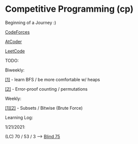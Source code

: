 # Competitive Programming (cp)
Beginning of a Journey :)

[CodeForces](https://github.com/lauralee00/cp/tree/main/PycharmProjects/cp/codeforces)

[AtCoder](https://github.com/lauralee00/cp/tree/main/PycharmProjects/cp/atcoder)

[LeetCode](https://github.com/lauralee00/cp/tree/main/PycharmProjects/cp/leetcode)

TODO:

Biweekly:

  [[1]](https://leetcode.com/problems/k-highest-ranked-items-within-a-price-range/discuss/1710065/JavaPython-3-BFS-using-PriorityQueueheap-w-brief-explanation-and-analysis.) - learn BFS / be more comfortable w/ heaps
  
  [[2]](https://leetcode.com/problems/number-of-ways-to-divide-a-long-corridor/) - Error-proof counting / permutations


Weekly:

  [[1]](https://leetcode.com/problems/maximum-good-people-based-on-statements/discuss/1711216/Python3-Java-C%2B%2B-Subsets)[[2]](https://leetcode.com/problems/maximum-good-people-based-on-statements/discuss/1711228/Python-O((N-2)-*-(2-N))-Very-simple-solution-with-detailed-explanation) - Subsets / Bitwise (Brute Force)


Learning Log:

1/21/2021:

(LC) 70 / 53 / 3 --> [Blind 75](https://docs.google.com/spreadsheets/d/1TAjDa-KUQ-ChtOa-efYwPXtMIfNfUrvz_66O-ezNkBI/edit#gid=0)
